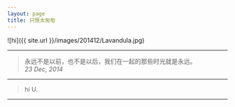 ```yaml
---
layout: page
title: 只恨太匆匆
---
```


![hi]({{ site.url }}/images/201412/Lavandula.jpg)    

---------
>永远不是以前，也不是以后，我们在一起的那些时光就是永远。    
>*23 Dec, 2014*    

***
>hi U.    

***
